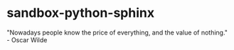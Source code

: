 # sandbox-python-sphinx
"Nowadays people know the price of everything, and the value of nothing." - Oscar Wilde
